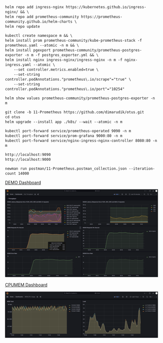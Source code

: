 ```
helm repo add ingress-nginx https://kubernetes.github.io/ingress-nginx/ && \
helm repo add prometheus-community https://prometheus-community.github.io/helm-charts \
helm repo update
```

```
kubectl create namespace m && \
helm install prom prometheus-community/kube-prometheus-stack -f prometheus.yaml --atomic -n m && \
helm install pgexport prometheus-community/prometheus-postgres-exporter -n m -f postgres_exporter.yml && \
helm install nginx ingress-nginx/ingress-nginx -n m -f nginx-ingress.yaml --atomic \
    --set controller.metrics.enabled=true \
    --set-string controller.podAnnotations."prometheus\.io/scrape"="true" \
    --set-string controller.podAnnotations."prometheus\.io/port"="10254"
```

```
helm show values prometheus-community/prometheus-postgres-exporter -n m
```

```
git clone -b 11-Prometheus https://github.com/dimarudik/otus.git
cd otus
helm upgrade --install app ./k8s/ --wait --atomic -n m
```

```
kubectl port-forward service/prometheus-operated 9090 -n m
kubectl port-forward service/prom-grafana 9000:80 -n m
kubectl port-forward service/nginx-ingress-nginx-controller 8080:80 -n m
```

```
http://localhost:9090
http://localhost:9000
```

```
newman run postman/11-Prometheus.postman_collection.json --iteration-count 14000
```
[DEMO Dashboard](https://raw.githubusercontent.com/dimarudik/otus/11-Prometheus/grafana/MicrometerSpringThroughput.json)

![DEMO Dashboard](./grafana/2023-08-16_10-05-14.png)

[CPUMEM Dashboard](https://raw.githubusercontent.com/dimarudik/otus/11-Prometheus/grafana/MEM_CPU_Usage.json)

![CPUMEM Dashboard](./grafana/CPUMEM.png)
